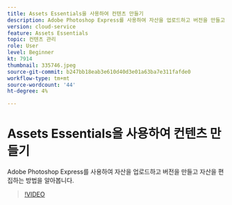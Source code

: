 ```yaml
---
title: Assets Essentials을 사용하여 컨텐츠 만들기
description: Adobe Photoshop Express를 사용하여 자산을 업로드하고 버전을 만들고 자산을 편집하는 방법을 알아봅니다.
version: cloud-service
feature: Assets Essentials
topic: 컨텐츠 관리
role: User
level: Beginner
kt: 7914
thumbnail: 335746.jpeg
source-git-commit: b247bb18eab3e610d40d3e01a63ba7e311fafde0
workflow-type: tm+mt
source-wordcount: '44'
ht-degree: 4%

---
```



# Assets Essentials을 사용하여 컨텐츠 만들기

Adobe Photoshop Express를 사용하여 자산을 업로드하고 버전을 만들고 자산을 편집하는 방법을 알아봅니다.

>[!VIDEO](https://video.tv.adobe.com/v/335746/?quality=9&learn=on)
